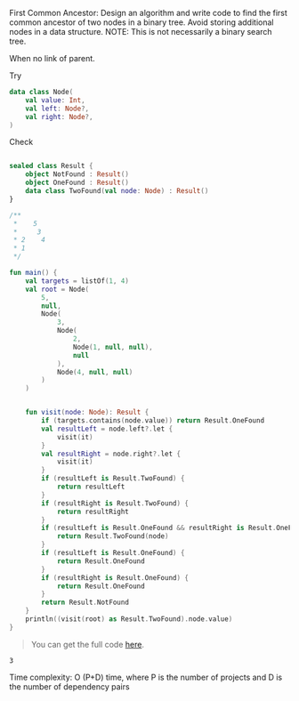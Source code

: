 First Common Ancestor: Design an algorithm and write code to find the first common ancestor of two nodes in a binary
tree. Avoid storing additional nodes in a data structure. NOTE: This is not necessarily a binary search tree.

<!--- TEST_NAME CommonAncestorTest -->

When no link of parent.

Try

```kotlin
data class Node(
    val value: Int,
    val left: Node?,
    val right: Node?,
)
```

Check

```kotlin

sealed class Result {
    object NotFound : Result()
    object OneFound : Result()
    data class TwoFound(val node: Node) : Result()
}

/**
 *    5
 *     3
 * 2    4
 * 1
 */

fun main() {
    val targets = listOf(1, 4)
    val root = Node(
        5,
        null,
        Node(
            3,
            Node(
                2,
                Node(1, null, null),
                null
            ),
            Node(4, null, null)
        )
    )


    fun visit(node: Node): Result {
        if (targets.contains(node.value)) return Result.OneFound
        val resultLeft = node.left?.let {
            visit(it)
        }
        val resultRight = node.right?.let {
            visit(it)
        }
        if (resultLeft is Result.TwoFound) {
            return resultLeft
        }
        if (resultRight is Result.TwoFound) {
            return resultRight
        }
        if (resultLeft is Result.OneFound && resultRight is Result.OneFound) {
            return Result.TwoFound(node)
        }
        if (resultLeft is Result.OneFound) {
            return Result.OneFound
        }
        if (resultRight is Result.OneFound) {
            return Result.OneFound
        }
        return Result.NotFound
    }
    println((visit(root) as Result.TwoFound).node.value)
}
```

> You can get the full code [here](../src/test/kotlin/treegraph/example-common-ancestor-01.kt).

```text
3
```

Time complexity: O (P+D) time, where P is the number of projects and D is the number of dependency pairs

<!--- TEST -->

